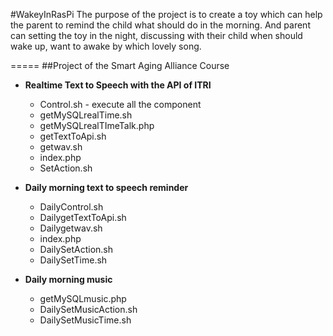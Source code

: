 #WakeyInRasPi
The purpose of the project is to create a toy which can help the parent
to remind the child what should do in the morning. And parent can setting
the toy in the night, discussing with their child when should wake up, want
to awake by which lovely song.

=====
##Project of the Smart Aging Alliance Course

* **Realtime Text to Speech with the API of ITRI** 
    -  Control.sh 
      - execute all the component
    - getMySQLrealTime.sh 
    - getMySQLrealTImeTalk.php 
    - getTextToApi.sh 
    - getwav.sh 
    - index.php 
    - SetAction.sh
  
* **Daily morning text to speech reminder**
   - DailyControl.sh
   - DailygetTextToApi.sh
   - Dailygetwav.sh
   - index.php
   - DailySetAction.sh
   - DailySetTime.sh

* **Daily morning music**
   - getMySQLmusic.php
   - DailySetMusicAction.sh
   - DailySetMusicTime.sh

